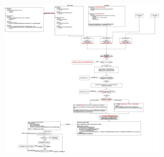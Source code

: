 ![Aop功能接口执行逻辑](https://github.com/chenxuzhang/note/blob/main/Spring/aop/%E5%9B%BE%E7%89%87/Aop%E5%8A%9F%E8%83%BD%E6%8E%A5%E5%8F%A3%E6%89%A7%E8%A1%8C%E9%80%BB%E8%BE%91.jpg)